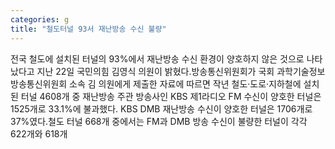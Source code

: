```yaml
---
categories: g
title: "철도터널 93서 재난방송 수신 불량"
---
```

전국 철도에 설치된 터널의 93%에서 재난방송 수신 환경이 양호하지 않은 것으로 나타났다고 지난 22일 국민의힘 김영식 의원이 밝혔다.방송통신위원회가 국회 과학기술정보방송통신위원회 소속 김 의원에게 제출한 자료에 따르면 작년 철도·도로·지하철에 설치된 터널 4608개 중 재난방송 주관 방송사인 KBS 제1라디오 FM 수신이 양호한 터널은 1525개로 33.1%에 불과했다. KBS DMB 재난방송 수신이 양호한 터널은 1706개로 37%였다.철도 터널 668개 중에서는 FM과 DMB 방송 수신이 불량한 터널이 각각 622개와 618개